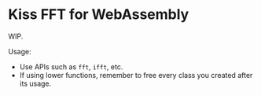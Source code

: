 # Kiss FFT for WebAssembly

WIP.

Usage:

- Use APIs such as `fft`, `ifft`, etc.
- If using lower functions, remember to free every class you created after its usage.
